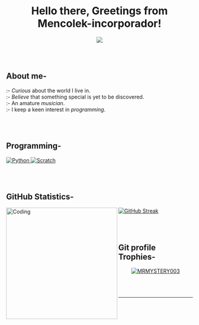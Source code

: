 <h1 align="center">Hello there, Greetings from Mencolek-incorporador!</h1>
<p align="center">
  <a href="https://github.com/DenverCoder1/readme-typing-svg"><img src="https://readme-typing-svg.herokuapp.com?lines=Student;Ambitious+Programmer;Finding%20new%20things%20to%20learn&center=true&width=500&height=50"></a>
</p>



<br>
<br>


## About me-
<h7>:- *Curious* about the world I live in. <br>
:- *Believe* that something special is yet to be discovered.<br>
:- An amature *musician*.<br>
:- I keep a keen interest in *programming*.</h7>


<br>
<br>

### <h2>Programming-</h2>

<p align="left"> 
   <a href="https://www.python.org" target="_blank">
    <img alt="Python" src="https://img.shields.io/badge/Python%20-%2314354C.svg?style=metallic&logo=python&logoColor=white">
  </a>
<a href="https://github.com/search?q=user%3ADenverCoder1+language%3Ascratch"><img alt="Scratch" src="https://img.shields.io/badge/Scratch-4D97FF.svg?logo=scratch&logoColor=white"></a>
</p>

<br>
<br>

### <h2>GitHub Statistics-</h2>

<img align="left" alt="Coding" width="300" src="https://c.tenor.com/6MX3RuIyWd0AAAAd/anime-laughhard.gif">

[![GitHub Streak](http://github-readme-streak-stats.herokuapp.com?user=your-github-username&theme=dark&background=000000)](https://git.io/streak-stats)

<br>
<br>

##  Git profile Trophies-
<p align="center"> <a href="https://github.com/ryo-ma/github-profile-trophy"><img src="https://github-profile-trophy.vercel.app/?username=Mencolek-incorporador&layout=compact&theme=algolia" alt="MRMYSTERY003" /></a> </p>

<br>
<br>

-------------------------------------


